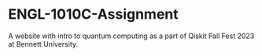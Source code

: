 # ENGL-1010C-Assignment
A website with intro to quantum computing as a part of Qiskit Fall Fest 2023 at Bennett University.
